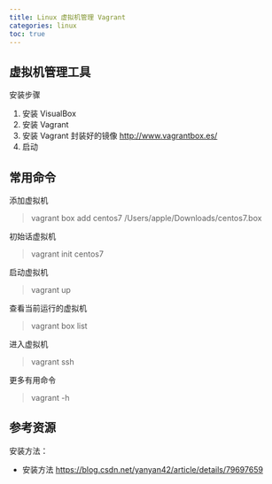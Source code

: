 ```yaml
---
title: Linux 虚拟机管理 Vagrant 
categories: linux
toc: true
---
```


## 虚拟机管理工具


安装步骤

1. 安装 VisualBox
2. 安装 Vagrant
3. 安装 Vagrant 封装好的镜像 http://www.vagrantbox.es/
4. 启动 


## 常用命令

添加虚拟机

> vagrant box add centos7 /Users/apple/Downloads/centos7.box

初始话虚拟机

> vagrant init centos7  

启动虚拟机

> vagrant up

查看当前运行的虚拟机

> vagrant box list

进入虚拟机

> vagrant ssh

更多有用命令

> vagrant -h

## 参考资源 

安装方法：

- 安装方法 https://blog.csdn.net/yanyan42/article/details/79697659


